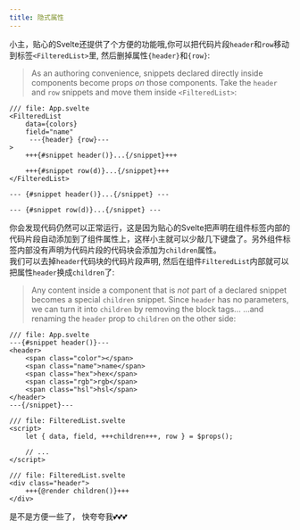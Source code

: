 ```yaml
---
title: 隐式属性
---
```


小主，贴心的Svelte还提供了个方便的功能哦,你可以把代码片段`header`和`row`移动到标签`<FilteredList>`里, 然后删掉属性`{header}`和`{row}`:
> As an authoring convenience, snippets declared directly inside components become props _on_ those components. Take the `header` and `row` snippets and move them inside `<FilteredList>`:

```svelte
/// file: App.svelte
<FilteredList
	data={colors}
	field="name"
	 ---{header} {row}---
>
	+++{#snippet header()}...{/snippet}+++

	+++{#snippet row(d)}...{/snippet}+++
</FilteredList>

--- {#snippet header()}...{/snippet} ---

--- {#snippet row(d)}...{/snippet} ---
```

你会发现代码仍然可以正常运行，这是因为贴心的Svelte把声明在组件标签内部的代码片段自动添加到了组件属性上，这样小主就可以少敲几下键盘了。另外组件标签内部没有声明为代码片段的代码块会添加为`children`属性。  
我们可以去掉`header`代码块的代码片段声明, 然后在组件`FilteredList`内部就可以把属性`header`换成`children`了: 
> Any content inside a component that is _not_ part of a declared snippet becomes a special `children` snippet. Since `header` has no parameters, we can turn it into `children` by removing the block tags...
> ...and renaming the `header` prop to `children` on the other side:

```svelte
/// file: App.svelte
---{#snippet header()}---
<header>
	<span class="color"></span>
	<span class="name">name</span>
	<span class="hex">hex</span>
	<span class="rgb">rgb</span>
	<span class="hsl">hsl</span>
</header>
---{/snippet}---
```
```svelte
/// file: FilteredList.svelte
<script>
	let { data, field, +++children+++, row } = $props();

	// ...
</script>
```
```svelte
/// file: FilteredList.svelte
<div class="header">
	+++{@render children()}+++
</div>
```

是不是方便一些了， 快夸夸我💕💕💕   
